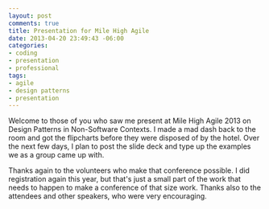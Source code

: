 ```yaml
---
layout: post
comments: true
title: Presentation for Mile High Agile
date: 2013-04-20 23:49:43 -06:00
categories:
- coding
- presentation
- professional
tags:
- agile
- design patterns
- presentation
---
```


Welcome to those of you who saw me present at Mile High Agile 2013 on Design
Patterns in Non-Software Contexts. I made a mad dash back to the room and got
the flipcharts before they were disposed of by the hotel. Over the next few
days, I plan to post the slide deck and type up the examples we as a group came
up with.

Thanks again to the volunteers who make that conference possible. I did
registration again this year, but that's just a small part of the work that
needs to happen to make a conference of that size work. Thanks also to the
attendees and other speakers, who were very encouraging.
